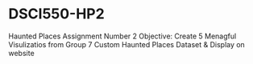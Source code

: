 # DSCI550-HP2
Haunted Places Assignment Number 2
Objective: Create 5 Menagful Visulizatios from Group 7 Custom Haunted Places Dataset & Display on website
